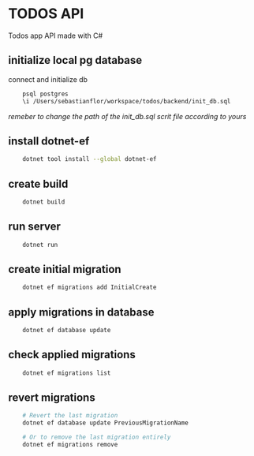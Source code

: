 # TODOS API

Todos app API made with C#

## initialize local pg database

connect and initialize db

```bash
    psql postgres
    \i /Users/sebastianflor/workspace/todos/backend/init_db.sql
```

*remeber to change the path of the init_db.sql scrit file according to yours*

## install dotnet-ef

```bash
    dotnet tool install --global dotnet-ef
```

## create build

```bash
    dotnet build
```

## run server

```bash
    dotnet run
```

## create initial migration

```bash
    dotnet ef migrations add InitialCreate
```

## apply migrations in database

```bash
    dotnet ef database update
```

## check applied migrations

```bash
    dotnet ef migrations list
```

## revert migrations

```bash
    # Revert the last migration
    dotnet ef database update PreviousMigrationName

    # Or to remove the last migration entirely
    dotnet ef migrations remove
```
